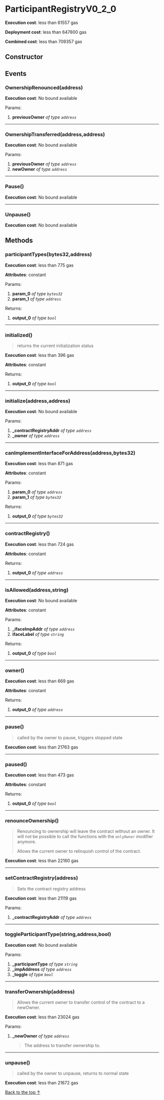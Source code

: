 # ParticipantRegistryV0_2_0


**Execution cost**: less than 61557 gas

**Deployment cost**: less than 647800 gas

**Combined cost**: less than 709357 gas

## Constructor




## Events
### OwnershipRenounced(address)


**Execution cost**: No bound available


Params:

1. **previousOwner** *of type `address`*

--- 
### OwnershipTransferred(address,address)


**Execution cost**: No bound available


Params:

1. **previousOwner** *of type `address`*
2. **newOwner** *of type `address`*

--- 
### Pause()


**Execution cost**: No bound available



--- 
### Unpause()


**Execution cost**: No bound available




## Methods
### participantTypes(bytes32,address)


**Execution cost**: less than 775 gas

**Attributes**: constant


Params:

1. **param_0** *of type `bytes32`*
2. **param_1** *of type `address`*

Returns:


1. **output_0** *of type `bool`*

--- 
### initialized()
>
> returns the current initialization status


**Execution cost**: less than 396 gas

**Attributes**: constant



Returns:


1. **output_0** *of type `bool`*

--- 
### initialize(address,address)


**Execution cost**: No bound available


Params:

1. **_contractRegistryAddr** *of type `address`*
2. **_owner** *of type `address`*


--- 
### canImplementInterfaceForAddress(address,bytes32)


**Execution cost**: less than 871 gas

**Attributes**: constant


Params:

1. **param_0** *of type `address`*
2. **param_1** *of type `bytes32`*

Returns:


1. **output_0** *of type `bytes32`*

--- 
### contractRegistry()


**Execution cost**: less than 724 gas

**Attributes**: constant



Returns:


1. **output_0** *of type `address`*

--- 
### isAllowed(address,string)


**Execution cost**: No bound available

**Attributes**: constant


Params:

1. **_ifaceImpAddr** *of type `address`*
2. **ifaceLabel** *of type `string`*

Returns:


1. **output_0** *of type `bool`*

--- 
### owner()


**Execution cost**: less than 669 gas

**Attributes**: constant



Returns:


1. **output_0** *of type `address`*

--- 
### pause()
>
> called by the owner to pause, triggers stopped state


**Execution cost**: less than 21763 gas




--- 
### paused()


**Execution cost**: less than 473 gas

**Attributes**: constant



Returns:


1. **output_0** *of type `bool`*

--- 
### renounceOwnership()
>
>Renouncing to ownership will leave the contract without an owner. It will not be possible to call the functions with the `onlyOwner` modifier anymore.
>
> Allows the current owner to relinquish control of the contract.


**Execution cost**: less than 22160 gas




--- 
### setContractRegistry(address)
>
>Sets the contract registry address


**Execution cost**: less than 21119 gas


Params:

1. **_contractRegistryAddr** *of type `address`*


--- 
### toggleParticipantType(string,address,bool)


**Execution cost**: No bound available


Params:

1. **_participantType** *of type `string`*
2. **_impAddress** *of type `address`*
3. **_toggle** *of type `bool`*


--- 
### transferOwnership(address)
>
> Allows the current owner to transfer control of the contract to a newOwner.


**Execution cost**: less than 23024 gas


Params:

1. **_newOwner** *of type `address`*

    > The address to transfer ownership to.



--- 
### unpause()
>
> called by the owner to unpause, returns to normal state


**Execution cost**: less than 21672 gas




[Back to the top ↑](#participantregistryv0_2_0)
